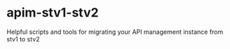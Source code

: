 # apim-stv1-stv2
Helpful scripts and tools for migrating your API management instance from stv1 to stv2
